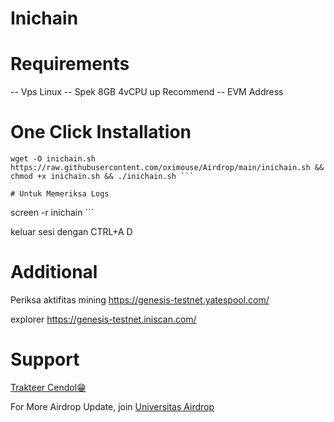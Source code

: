 # Inichain

# Requirements 

-- Vps Linux
-- Spek 8GB 4vCPU up Recommend
-- EVM Address

# One Click Installation
```
wget -O inichain.sh https://raw.githubusercontent.com/oximouse/Airdrop/main/inichain.sh && chmod +x inichain.sh && ./inichain.sh ```

# Untuk Memeriksa Logs

```
screen -r inichain ```

keluar sesi dengan CTRL+A D

# Additional

Periksa aktifitas mining
https://genesis-testnet.yatespool.com/

explorer
https://genesis-testnet.iniscan.com/

# Support

[Trakteer Cendol😁](https://trakteer.id/oximouse/tip) 

For More Airdrop Update, join [Universitas Airdrop](https://t.me/UniversitasAirdropid) 
